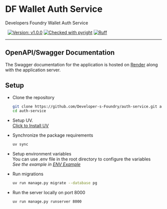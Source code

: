 # DF Wallet Auth Service

Developers Foundry Wallet Auth Service

&nbsp;
[![Version: v1.0.0](https://img.shields.io/badge/api-v1.0.0-blue?style=flat&logo=money)](CHANGELOG.md)
[![Checked with pyright](https://microsoft.github.io/pyright/img/pyright_badge.svg)](https://microsoft.github.io/pyright/)
[![Ruff](https://img.shields.io/endpoint?url=https://raw.githubusercontent.com/astral-sh/ruff/main/assets/badge/v2.json)](https://github.com/astral-sh/ruff)

---

## OpenAPI/Swagger Documentation

The Swagger documentation for the application is hosted on [Render](https://df-auth-service.onrender.com/api/docs) along with the application server.

## Setup

- Clone the repository

  ```bash
  git clone https://github.com/Developer-s-Foundry/auth-service.git auth-service
  cd auth-service
  ```

- Setup UV. \
  [Click to Install UV](https://docs.astral.sh/uv/getting-started/installation/)

- Synchronize the package requirements

  ```bash
  uv sync
  ```

- Setup environment variables \
  You can use .env file in the root directory to configure the variables \
  _See the example in [ENV Example](.env.example)_

- Run migrations

  ```bash
  uv run manage.py migrate --database pg
  ```

- Run the server locally on port 8000

  ```bash
  uv run manage.py runserver 8000
  ```
